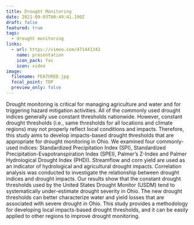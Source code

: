 ```yaml
---
title: Drought Monitoring
date: 2021-09-03T00:49:41.190Z
draft: false
featured: true
tags:
  - drought monitoring
links:
  - url: https://vimeo.com/471441343
    name: presentation
    icon_pack: fas
    icon: video
image:
  filename: FEATURED.jpg
  focal_point: TOP
  preview_only: false
---
```

Drought monitoring is critical for managing agriculture and water and for triggering hazard mitigation activities. All of the commonly used drought indices generally use constant thresholds nationwide. However, constant drought thresholds (i.e., same thresholds for all locations and climate regions) may not properly reflect local conditions and impacts. Therefore, this study aims to develop impacts-based drought thresholds that are appropriate for drought monitoring in Ohio. We examined four commonly-used indices: Standardized Precipitation Index (SPI), Standardized Precipitation-Evapotranspiration Index (SPEI), Palmer’s Z-Index and Palmer Hydrological Drought Index (PHDI). Streamflow and corn yield are used as an indicator of hydrological and agricultural drought impacts. Correlation analysis was conducted to investigate the relationship between drought indices and drought impacts. Our results show that the constant drought thresholds used by the United States Drought Monitor (USDM) tend to systematically under-estimate drought severity in Ohio. The new drought thresholds can better characterize water and yield losses that are associated with severe drought in Ohio. This study provides a methodology for developing local impacts-based drought thresholds, and it can be easily applied to other regions to improve drought monitoring.